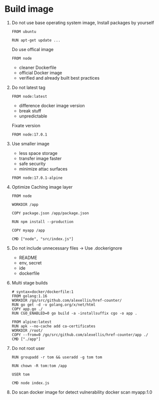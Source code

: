 # Build image

1. Do not use base operating system image, Install packages by yourself
    ```docker
    FROM ubuntu 
    
    RUN apt-get update ...
    ```
    
    Do use offical image
    
    ```docker
    FROM node
    ```
    
    - cleaner Dockerfile
    - official Docker image
    - verified and already built best practices

2. Do not latest tag
    ```docker
    FROM node:latest
    ```
    
    - difference docker image version
    - break stuff
    - unpredictable
    
    Fixate version
    
    ```docker
    FROM node:17.0.1
    ```
    
3. Use smaller image
    - less space storage
    - transfer image faster
    - safe security
    - minimize attac surfaces
    
    ```docker
    FROM node:17.0.1-alpine
    ```
    
4. Optimize Caching image layer
    ```docker
    FROM node
    
    WORKDIR /app
    
    COPY package.json /app/package.json
    
    RUN npm install --production
    
    COPY myapp /app
    
    CMD ["node", "src/index.js"]
    ```
    
5. Do not include unnecessary files → Use .dockerignore
    - README
    - env, secret
    - ide
    - dockerfile

6. Multi stage builds 
    ```docker
    # syntax=docker/dockerfile:1
    FROM golang:1.16
    WORKDIR /go/src/github.com/alexellis/href-counter/
    RUN go get -d -v golang.org/x/net/html  
    COPY app.go ./
    RUN CGO_ENABLED=0 go build -a -installsuffix cgo -o app .

    FROM alpine:latest  
    RUN apk --no-cache add ca-certificates
    WORKDIR /root/
    COPY --from=0 /go/src/github.com/alexellis/href-counter/app ./
    CMD ["./app"]
    ```
    
7. Do not root user
    ```docker
    RUN groupadd -r tom && useradd -g tom tom
    
    RUN chown -R tom:tom /app

    USER tom

    CMD node index.js
    ```
    
8. Do scan docker image for detect vulnerability
    docker scan myapp:1.0